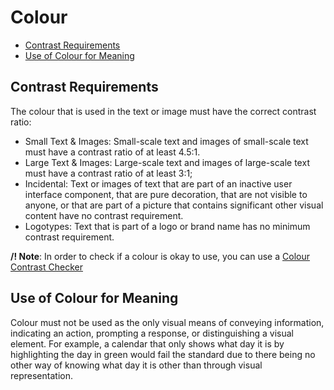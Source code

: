 # Colour

* [Contrast Requirements](colour.md#contrast-requirements)
* [Use of Colour for Meaning](colour.md#use-of-colour-for-meaning)

## Contrast Requirements

The colour that is used in the text or image must have the correct contrast ratio:

* Small Text & Images: Small-scale text and images of small-scale text must have a contrast ratio of at least 4.5:1.
* Large Text & Images: Large-scale text and images of large-scale text must have a contrast ratio of at least 3:1;
* Incidental: Text or images of text that are part of an inactive user interface component, that are pure decoration, that are not visible to anyone, or that are part of a picture that contains significant other visual content have no contrast requirement.
* Logotypes: Text that is part of a logo or brand name has no minimum contrast requirement.

**/! Note**: In order to check if a colour is okay to use, you can use a [Colour Contrast Checker](https://snook.ca/technical/colour_contrast/colour.html)

## Use of Colour for Meaning

Colour must not be used as the only visual means of conveying information, indicating an action, prompting a response, or distinguishing a visual element. For example, a calendar that only shows what day it is by highlighting the day in green would fail the standard due to there being no other way of knowing what day it is other than through visual representation.

